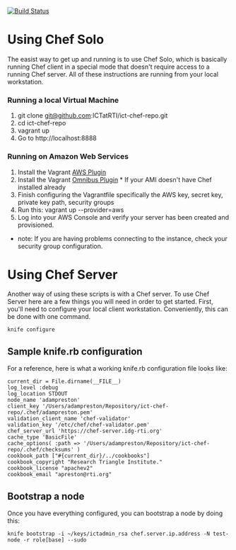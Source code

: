 
[![Build Status](https://travis-ci.org/ICTatRTI/ict-chef-repo.png?branch=master)](https://travis-ci.org/ICTatRTI/ict-chef-repo)


# Using Chef Solo
The easist way to get up and running is to use Chef Solo, which is basically running Chef client in a special mode that doesn't require access to a running Chef server.  All of these instructions are running from your local workstation.


### Running a local Virtual Machine


1. git clone git@github.com:ICTatRTI/ict-chef-repo.git
2. cd ict-chef-repo
3. vagrant up
4. Go to http://localhost:8888



### Running on Amazon Web Services

 1. Install the Vagrant [AWS Plugin](https://github.com/mitchellh/vagrant-aws)
 2. Install the Vagrant [Omnibus Plugin](https://github.com/schisamo/vagrant-omnibus) * If your AMI doesn't have Chef installed already
 3. Finish configuring the Vagrantfile specifically the AWS key, secret key, private key path, security groups
 4. Run this: vagrant up --provider=aws
 5. Log into your AWS Console and verify your server has been created and provisioned.

 * note: If you are having problems connecting to the instance, check your security group configuration. 


# Using Chef Server

Another way of using these scripts is with a Chef server.  To use Chef Server here are a few things you will need in order to get started. First, you'll need to configure your local client workstation.  Conveniently, this can be done with  one command.

`knife configure`


## Sample knife.rb configuration
For a reference, here is what a working knife.rb configuration file looks like:

```
current_dir = File.dirname(__FILE__)
log_level :debug
log_location STDOUT
node_name 'adampreston'
client_key '/Users/adampreston/Repository/ict-chef-repo/.chef/adampreston.pem'
validation_client_name 'chef-validator'
validation_key '/etc/chef/chef-validator.pem'
chef_server_url 'https://chef-server.idg-rti.org'
cache_type 'BasicFile'
cache_options( :path => '/Users/adampreston/Repository/ict-chef-repo/.chef/checksums' )
cookbook_path ["#{current_dir}/../cookbooks"]
cookbook_copyright "Research Triangle Institute."
cookbook_license "apachev2"
cookbook_email "apreston@rti.org"
```  


## Bootstrap a node
Once you have everything configured, you can bootstrap a node by doing this:

`knife bootstrap -i ~/keys/ictadmin_rsa chef.server.ip.address -N test-node -r role[base] --sudo`







